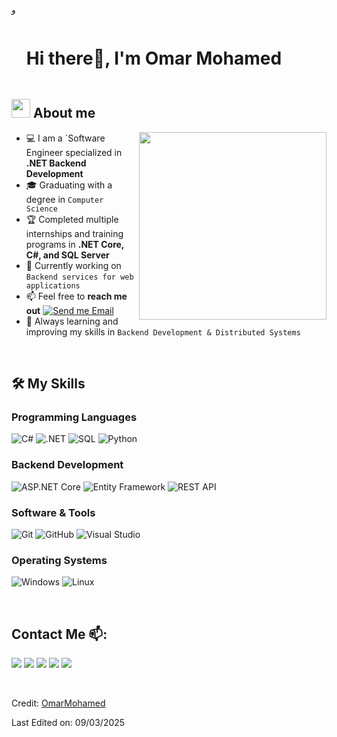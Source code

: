 <!--horizontal divider(gradient)-->
و
<!--h1 without bottom border-->

<div id="user-content-toc">
  <ul align="left">
    <summary><h1 style="display: inline-block">Hi there👋, I'm Omar Mohamed</h1></summary>
  </ul>
</div>

<!--About Me-->

## <picture><img src = "https://github.com/7oSkaaa/7oSkaaa/blob/main/Images/about_me.gif?raw=true" width = 30px></picture> About me

<picture> <img align="right" src="https://media.giphy.com/media/SWoSkN6DxTszqIKEqv/giphy.gif" width = 300px></picture>

- 💻 I am a `Software Engineer specialized in **.NET Backend Development**
- 🎓 Graduating with a degree in `Computer Science`
- 🏆 Completed multiple internships and training programs in **.NET Core, C#, and SQL Server**
- 🚀 Currently working on `Backend services for web applications`
- 📫 Feel free to **reach me out** [![Send me Email](https://img.shields.io/static/v1?label=email&message=OmarMohamed&color=EA4335&style=flat-square)](mailto:omarmohamedreda2@gmail.com)
- 🌱 Always learning and improving my skills in `Backend Development & Distributed Systems`

<br>

## 🛠️ My Skills

### Programming Languages
![C#](https://img.shields.io/badge/C%23-239120?style=flat-square&logo=C-Sharp&logoColor=white)
![.NET](https://img.shields.io/badge/.NET-512BD4?style=flat-square&logo=.NET&logoColor=white)
![SQL](https://img.shields.io/badge/SQL-4479A1?style=flat-square&logo=MySQL&logoColor=white)
![Python](https://img.shields.io/badge/Python-3776AB?style=flat-square&logo=Python&logoColor=white)

### Backend Development
![ASP.NET Core](https://img.shields.io/badge/ASP.NET_Core-5C2D91?style=flat-square&logo=.NET&logoColor=white)
![Entity Framework](https://img.shields.io/badge/Entity_Framework-512BD4?style=flat-square&logo=.NET&logoColor=white)
![REST API](https://img.shields.io/badge/REST_API-02569B?style=flat-square&logo=REST-API&logoColor=white)


### Software & Tools
![Git](https://img.shields.io/badge/Git-F05032?style=flat-square&logo=Git&logoColor=white)
![GitHub](https://img.shields.io/badge/GitHub-181717?style=flat-square&logo=GitHub&logoColor=white)
![Visual Studio](https://img.shields.io/badge/Visual_Studio-5C2D91?style=flat-square&logo=Visual-Studio&logoColor=white)

### Operating Systems
![Windows](https://img.shields.io/badge/Windows-0078D6?style=flat-square&logo=Windows&logoColor=white)
![Linux](https://img.shields.io/badge/Linux-FCC624?style=flat-square&logo=Linux&logoColor=black)

<br>



## Contact Me 📫:

<p>
<a href="https://github.com/omarmohamedreda"><img src="https://img.shields.io/badge/-GitHub-black?logo=github&style=flat-square"/></a>
<a href="https://www.linkedin.com/in/omarmohamedreda"><img src="https://img.shields.io/badge/-LinkedIn-blue?logo=linkedin&style=flat-square"></a>
<a href="https://www.instagram.com/omarmohamd18"><img src="https://img.shields.io/badge/-Instagram-orange?logo=instagram&style=flat-square"/></a>
<a href="mailto:omarmohamedreda2@gmail.com"><img src="https://img.shields.io/badge/-Email-black?logo=gmail&style=flat-square"/></a>
<a href="https://www.facebook.com/share/1EEKAQP5vZ/?mibextid=wwXIfr"><img src="https://img.shields.io/badge/-Facebook-darkblue?logo=facebook&style=flat-square"/></a>
</p>



<br>

Credit: [OmarMohamed](https://github.com/omarmohamedreda)

Last Edited on: 09/03/2025

